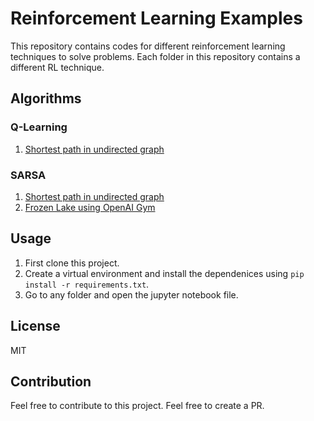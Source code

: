 # Reinforcement Learning Examples

This repository contains codes for different reinforcement learning techniques to solve problems. Each folder in this repository contains a different RL technique.

## Algorithms

### Q-Learning

1. [Shortest path in undirected graph](/q-learning/shortest_path.ipynb)

### SARSA

1. [Shortest path in undirected graph](/SARSA/shortest_path.ipynb)
2. [Frozen Lake using OpenAI Gym](/SARSA/frozen_lake.ipynb)

## Usage

1. First clone this project.
2. Create a virtual environment and install the dependenices using `pip install -r requirements.txt`.
3. Go to any folder and open the jupyter notebook file.

## License

MIT

## Contribution

Feel free to contribute to this project. Feel free to create a PR.
